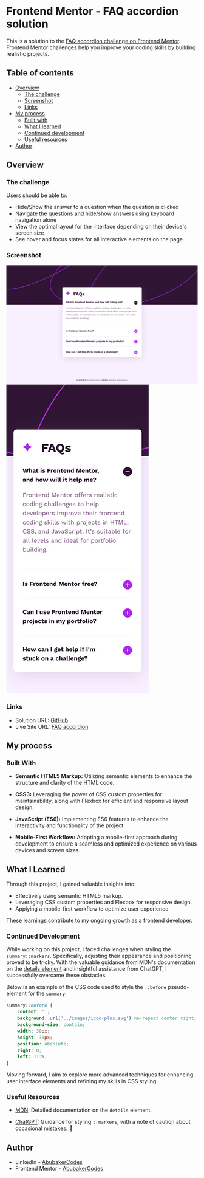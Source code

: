 # Frontend Mentor - FAQ accordion solution

This is a solution to the [FAQ accordion challenge on Frontend Mentor](https://www.frontendmentor.io/challenges/faq-accordion-wyfFdeBwBz). Frontend Mentor challenges help you improve your coding skills by building realistic projects. 

## Table of contents

- [Overview](#overview)
  - [The challenge](#the-challenge)
  - [Screenshot](#screenshot)
  - [Links](#links)
- [My process](#my-process)
  - [Built with](#built-with)
  - [What I learned](#what-i-learned)
  - [Continued development](#continued-development)
  - [Useful resources](#useful-resources)
- [Author](#author)

## Overview

### The challenge

Users should be able to:

- Hide/Show the answer to a question when the question is clicked
- Navigate the questions and hide/show answers using keyboard navigation alone
- View the optimal layout for the interface depending on their device's screen size
- See hover and focus states for all interactive elements on the page

### Screenshot

![](./preview/desktop-preview.jpg)
![](./preview/mobile-preview.jpg)

### Links

- Solution URL: [GitHub](https://github.com/AbubakerCodes/faq-accordion-main)
- Live Site URL: [FAQ accordion](https://faqaccordionmain.netlify.app)

## My process

### Built With

- **Semantic HTML5 Markup:** Utilizing semantic elements to enhance the structure and clarity of the HTML code.

- **CSS3:** Leveraging the power of CSS custom properties for maintainability, along with Flexbox for efficient and responsive layout design.

- **JavaScript (ES6):** Implementing ES6 features to enhance the interactivity and functionality of the project.

- **Mobile-First Workflow:** Adopting a mobile-first approach during development to ensure a seamless and optimized experience on various devices and screen sizes.

## What I Learned

Through this project, I gained valuable insights into:

- Effectively using semantic HTML5 markup.
- Leveraging CSS custom properties and Flexbox for responsive design.
- Applying a mobile-first workflow to optimize user experience.

These learnings contribute to my ongoing growth as a frontend developer.

### Continued Development

While working on this project, I faced challenges when styling the `summary::markers`. Specifically, adjusting their appearance and positioning proved to be tricky. With the valuable guidance from MDN's documentation on the [details element](https://developer.mozilla.org/en-US/docs/Web/HTML/Element/details) and insightful assistance from ChatGPT, I successfully overcame these obstacles.

Below is an example of the CSS code used to style the `::before` pseudo-element for the `summary`:

```css
summary::before {
    content: '';
    background: url('../images/icon-plus.svg') no-repeat center right;
    background-size: contain;
    width: 30px;
    height: 30px;
    position: absolute;
    right: 0;
    left: 113%;
}
```

Moving forward, I aim to explore more advanced techniques for enhancing user interface elements and refining my skills in CSS styling.

### Useful Resources

- [MDN](https://developer.mozilla.org/en-US/docs/Web/HTML/Element/details): Detailed documentation on the `details` element.

- [ChatGPT](https://chat.openai.com): Guidance for styling `::markers`, with a note of caution about occasional mistakes. 🤖

## Author

- LinkedIn - [AbubakerCodes](https://www.linkedin.com/in/AbubakerCodes)
- Frontend Mentor - [AbubakerCodes](https://www.frontendmentor.io/profile/AbubakerCodes)
